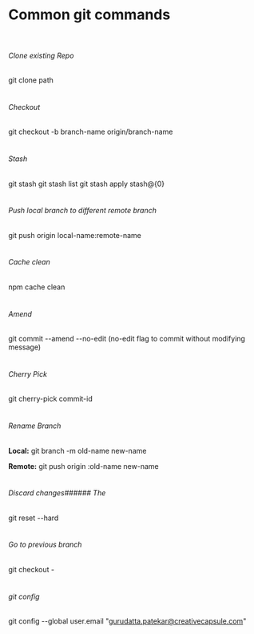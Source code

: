 # Common git commands
<br />

###### Clone existing Repo
git clone path
<br />
<br />

###### Checkout
git checkout -b branch-name origin/branch-name
<br />
<br />

###### Stash
git stash
git stash list
git stash apply stash@{0}
<br />
<br />

###### Push local branch to different remote branch
git push origin local-name:remote-name
<br />
<br />

###### Cache clean
npm cache clean
<br />
<br />

###### Amend
git commit --amend --no-edit (no-edit flag to commit without modifying message)
<br />
<br />

###### Cherry Pick
git cherry-pick commit-id
<br />
<br />

###### Rename Branch
**Local:**
git branch -m old-name new-name

**Remote:**
git push origin :old-name new-name
<br />
<br />

###### Discard changes###### The
git reset --hard
<br />
<br />

###### Go to previous branch 
git checkout -
<br />
<br />

###### git config 
 git config --global user.email "gurudatta.patekar@creativecapsule.com"
